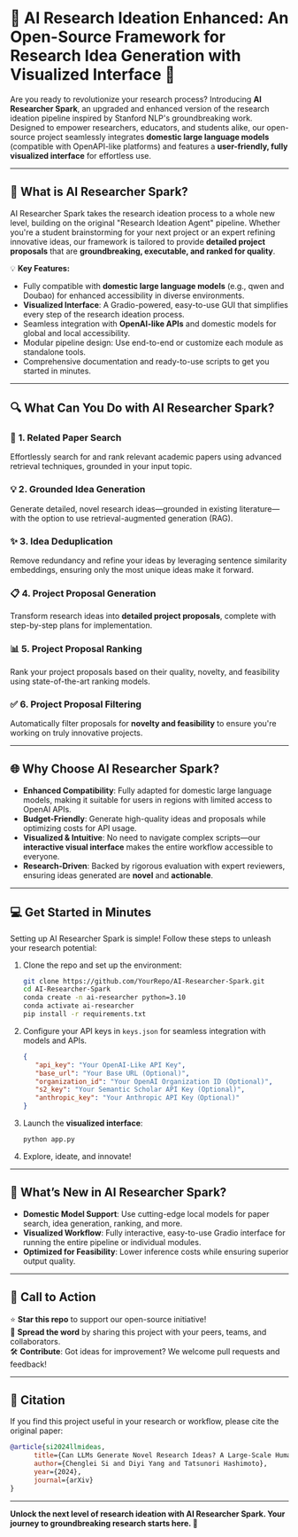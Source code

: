 # 🚀 **AI Research Ideation Enhanced: An Open-Source Framework for Research Idea Generation with Visualized Interface** 🌟

Are you ready to revolutionize your research process? Introducing **AI Researcher Spark**, an upgraded and enhanced version of the research ideation pipeline inspired by Stanford NLP's groundbreaking work. Designed to empower researchers, educators, and students alike, our open-source project seamlessly integrates **domestic large language models** (compatible with OpenAPI-like platforms) and features a **user-friendly, fully visualized interface** for effortless use.

---

## 🧠 **What is AI Researcher Spark?**

AI Researcher Spark takes the research ideation process to a whole new level, building on the original "Research Ideation Agent" pipeline. Whether you're a student brainstorming for your next project or an expert refining innovative ideas, our framework is tailored to provide **detailed project proposals** that are **groundbreaking, executable, and ranked for quality**. 

💡 **Key Features:**
- Fully compatible with **domestic large language models** (e.g., qwen and Doubao) for enhanced accessibility in diverse environments.
- **Visualized Interface**: A Gradio-powered, easy-to-use GUI that simplifies every step of the research ideation process.
- Seamless integration with **OpenAI-like APIs** and domestic models for global and local accessibility.
- Modular pipeline design: Use end-to-end or customize each module as standalone tools.
- Comprehensive documentation and ready-to-use scripts to get you started in minutes.

---

## 🔍 **What Can You Do with AI Researcher Spark?**

### 🔗 **1. Related Paper Search**
Effortlessly search for and rank relevant academic papers using advanced retrieval techniques, grounded in your input topic.

### 💡 **2. Grounded Idea Generation**
Generate detailed, novel research ideas—grounded in existing literature—with the option to use retrieval-augmented generation (RAG).

### ✨ **3. Idea Deduplication**
Remove redundancy and refine your ideas by leveraging sentence similarity embeddings, ensuring only the most unique ideas make it forward.

### 📋 **4. Project Proposal Generation**
Transform research ideas into **detailed project proposals**, complete with step-by-step plans for implementation.

### 📊 **5. Project Proposal Ranking**
Rank your project proposals based on their quality, novelty, and feasibility using state-of-the-art ranking models.

### ✅ **6. Project Proposal Filtering**
Automatically filter proposals for **novelty and feasibility** to ensure you're working on truly innovative projects.

---

## 🌐 **Why Choose AI Researcher Spark?**

- **Enhanced Compatibility**: Fully adapted for domestic large language models, making it suitable for users in regions with limited access to OpenAI APIs.
- **Budget-Friendly**: Generate high-quality ideas and proposals while optimizing costs for API usage.
- **Visualized & Intuitive**: No need to navigate complex scripts—our **interactive visual interface** makes the entire workflow accessible to everyone.
- **Research-Driven**: Backed by rigorous evaluation with expert reviewers, ensuring ideas generated are **novel** and **actionable**.

---

## 💻 **Get Started in Minutes**

Setting up AI Researcher Spark is simple! Follow these steps to unleash your research potential:

1. Clone the repo and set up the environment:
   ```bash
   git clone https://github.com/YourRepo/AI-Researcher-Spark.git
   cd AI-Researcher-Spark
   conda create -n ai-researcher python=3.10
   conda activate ai-researcher
   pip install -r requirements.txt
   ```
2. Configure your API keys in `keys.json` for seamless integration with models and APIs.
   ```json
   {
      "api_key": "Your OpenAI-Like API Key",
      "base_url": "Your Base URL (Optional)",
      "organization_id": "Your OpenAI Organization ID (Optional)",
      "s2_key": "Your Semantic Scholar API Key (Optional)",
      "anthropic_key": "Your Anthropic API Key（Optional)"
   }
   ```
3. Launch the **visualized interface**:
   ```bash
   python app.py
   ```
4. Explore, ideate, and innovate!

---

## 🎉 **What’s New in AI Researcher Spark?**

- **Domestic Model Support**: Use cutting-edge local models for paper search, idea generation, ranking, and more.
- **Visualized Workflow**: Fully interactive, easy-to-use Gradio interface for running the entire pipeline or individual modules.
- **Optimized for Feasibility**: Lower inference costs while ensuring superior output quality.

---

## 📝 **Call to Action**

⭐ **Star this repo** to support our open-source initiative!  
📢 **Spread the word** by sharing this project with your peers, teams, and collaborators.  
🛠️ **Contribute**: Got ideas for improvement? We welcome pull requests and feedback!  

---

## 📌 **Citation**

If you find this project useful in your research or workflow, please cite the original paper:

```bibtex
@article{si2024llmideas,
      title={Can LLMs Generate Novel Research Ideas? A Large-Scale Human Study with 100+ NLP Researchers}, 
      author={Chenglei Si and Diyi Yang and Tatsunori Hashimoto},
      year={2024},
      journal={arXiv}
}
```

---

**Unlock the next level of research ideation with AI Researcher Spark. Your journey to groundbreaking research starts here. 🚀**